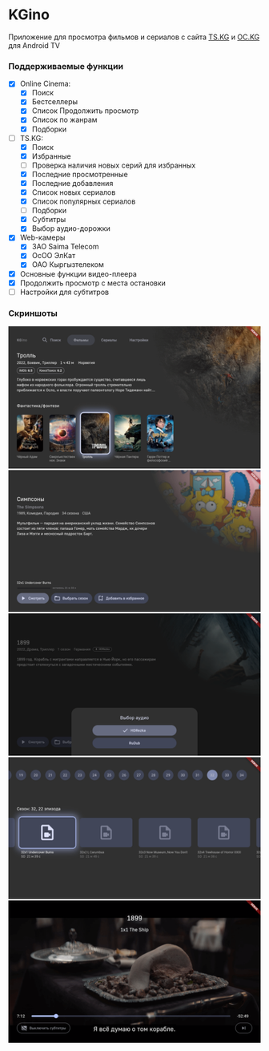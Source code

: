 # KGino

Приложение для просмотра фильмов и сериалов с сайта [TS.KG](https://ts.kg) и [OC.KG](https://oc.kg) для Android TV

### Поддерживаемые функции

- [x] Online Cinema:
  - [x] Поиск
  - [x] Бестселлеры
  - [x] Список Продолжить просмотр
  - [x] Список по жанрам
  - [x] Подборки
- [ ] TS.KG:
  - [x] Поиск
  - [x] Избранные
  - [ ] Проверка наличия новых серий для избранных
  - [x] Последние просмотренные
  - [x] Последние добавления
  - [x] Список новых сериалов
  - [x] Список популярных сериалов
  - [ ] Подборки
  - [x] Субтитры
  - [x] Выбор аудио-дорожки
- [x] Web-камеры
  - [x] ЗАО Saima Telecom
  - [x] ОсОО ЭлКат
  - [x] ОАО Кыргызтелеком
- [x] Основные функции видео-плеера
- [x] Продолжить просмотр с места остановки
- [ ] Настройки для субтитров

### Скриншоты

![screenshot 1](/screenshots/1.png?raw=true)
![screenshot 2](/screenshots/2.png?raw=true)
![screenshot 3](/screenshots/3.png?raw=true)
![screenshot 4](/screenshots/4.png?raw=true)
![screenshot 5](/screenshots/5.png?raw=true)